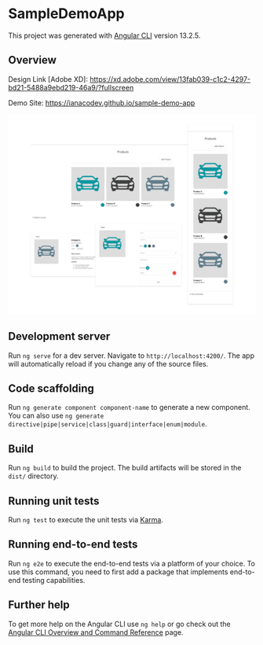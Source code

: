 # SampleDemoApp

This project was generated with [Angular CLI](https://github.com/angular/angular-cli) version 13.2.5.

## Overview

Design Link [Adobe XD]: https://xd.adobe.com/view/13fab039-c1c2-4297-bd21-5488a9ebd219-46a9/?fullscreen

Demo Site: https://ianacodev.github.io/sample-demo-app

<img src="./src/assets/website-images/website-promo.png">

## Development server

Run `ng serve` for a dev server. Navigate to `http://localhost:4200/`. The app will automatically reload if you change any of the source files.

## Code scaffolding

Run `ng generate component component-name` to generate a new component. You can also use `ng generate directive|pipe|service|class|guard|interface|enum|module`.

## Build

Run `ng build` to build the project. The build artifacts will be stored in the `dist/` directory.

## Running unit tests

Run `ng test` to execute the unit tests via [Karma](https://karma-runner.github.io).

## Running end-to-end tests

Run `ng e2e` to execute the end-to-end tests via a platform of your choice. To use this command, you need to first add a package that implements end-to-end testing capabilities.

## Further help

To get more help on the Angular CLI use `ng help` or go check out the [Angular CLI Overview and Command Reference](https://angular.io/cli) page.
